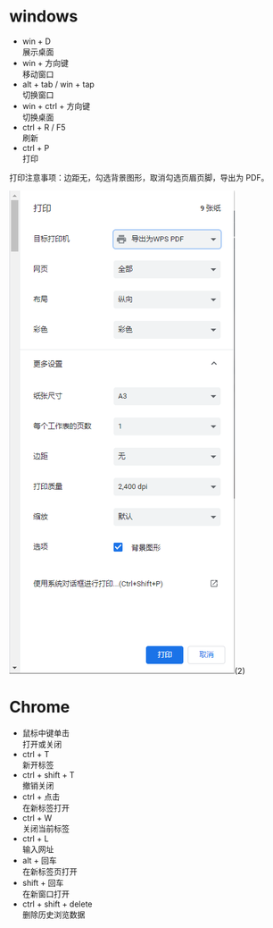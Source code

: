 # windows

- win + D  
  展示桌面
- win + 方向键  
  移动窗口
- alt + tab / win + tap  
  切换窗口
- win + ctrl + 方向键  
  切换桌面
- ctrl + R / F5  
  刷新
- ctrl + P  
  打印

打印注意事项：边距无，勾选背景图形，取消勾选页眉页脚，导出为 PDF。

![image](../images2/67/2.PNG)(2)

# Chrome

- 鼠标中键单击  
  打开或关闭
- ctrl + T  
  新开标签
- ctrl + shift + T  
  撤销关闭
- ctrl + 点击  
  在新标签打开
- ctrl + W  
  关闭当前标签
- ctrl + L  
  输入网址
- alt + 回车  
  在新标签页打开
- shift + 回车  
  在新窗口打开
- ctrl + shift + delete  
  删除历史浏览数据
